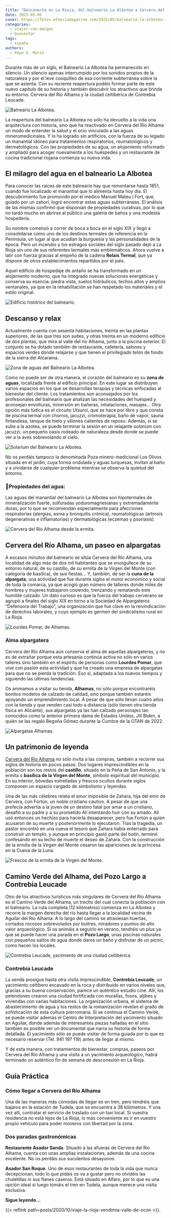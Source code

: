 ```yaml
---
title: "Desconecta en La Rioja, del balneario La Albotea a Cervera del Río Alhama"
date: 2025-05-05
cover: https://fotos.etheriamagazine.com/2025/05/balneario-la-albotea-la-rioja.jpg
categories: 
  - viajar-con-amigas
  - bienestar
tags: 
  - españa
authors: 
  - Pepa G. Marín
---
```


Durante más de un siglo, el Balneario La Albotea ha permanecido en silencio. Un silencio 
apenas interrumpido por los sonidos propios de la naturaleza y por el leve cosquilleo de 
esa corriente subterránea sobre la que se asienta. Con su reciente reapertura podéis 
formar parte de este nuevo capítulo de su historia y también descubrir los atractivos 
que brinda su entorno: Cervera del Río Alhama y la ciudad celtibérica de Contrebia 
Leucade. 

![Balneario La Albotea.](https://fotos.etheriamagazine.com/2025/05/balneario-la-albotea-la-rioja.jpg "© Balneario La Albotea.")

La reapertura del balneario La Albotea no sólo ha devuelto a la vida una arquitectura 
con historia, sino que ha reactivado en Cervera del Río Alhama un modo de entender la 
salud y el ocio vinculado a las aguas mineromedicinales. Y lo ha logrado sin artificios, 
con la fuerza de su legado: un manantial idóneo para tratamientos respiratorios, 
reumatológicos y dermatológicos. Con las propiedades de su agua, un alojamiento 
reformado y ampliado para acoger nuevamente a los huéspedes y un restaurante de cocina 
tradicional riojana comienza su nueva vida. 

## El milagro del agua en el balneario La Albotea

Para conocer las raíces de este balneario hay que remontarse hasta 1851, cuando fue 
localizado el manantial que lo alimenta hasta hoy día. El descubrimiento fue promovido 
por el médico Manuel Mateu i Fort, que, guiado por un zahorí, logró encontrar estas 
aguas subterráneas. El análisis de las mismas confirmó que disponían de propiedades 
curativas, por lo que no tardó mucho en abrirse al público una galería de baños y una 
modesta hospedería. 

Su nombre comenzó a correr de boca a boca en el siglo XIX y llegó a consolidarse como 
uno de los destinos termales de referencia en la Península, un lugar al que acudían la 
burguesía y las personalidades de la época. Pero un incendio y los estragos sociales del 
siglo pasado dejó a La Rioja sin uno de sus referentes termales más emblemáticos. Ahora 
vuelve a latir con fuerza gracias al empeño de la cadena **Relais Termal**, que ya 
dispone de otros establecimientos repartidos por el país. 

Aquel edificio de hospedaje de antaño se ha transformado en un alojamiento moderno, que 
ha integrado nuevas soluciones energéticas y conserva su esencia: piedra vista, suelos 
hidráulicos, techos altos y amplios ventanales, ya que en la rehabilitación se han 
respetado los materiales y el estilo original. 

![Edificio histórico del balneario.](https://fotos.etheriamagazine.com/2025/05/chimenea-balneario.jpg "Parte del edificio histórico del balneario. © Pepa García")

## Descanso y relax

Actualmente cuenta con sesenta habitaciones, treinta en las plantas superiores, de las 
que tres son suites, y otras treinta en un moderno edificio de dos plantas, que mira al 
valle del río Alhama, junto a la piscina exterior. El conjunto se ha dotado también de 
restaurante, cafetería, salones y espacios verdes donde relajarse y que tienen el 
privilegiado telón de fondo de la sierra del Alcarama. 

![Zona de aguas del Balneario La Albotea.](https://fotos.etheriamagazine.com/2025/05/balneario-zona-aguas.jpg "Zona de aguas del Balneario La Albotea. © Pepa García")

Como no puede ser de otra manera, el corazón del balneario es su **zona de aguas**, 
localizada frente al edificio principal. En este lugar se distribuyen varios espacios en 
los que se desarrollan terapias y técnicas enfocadas al bienestar del cliente. Los 
tratamientos son aconsejados por los profesionales del balneario que analizan las 
necesidades del huésped y aconsejan envolturas, inmersión en bañeras, inhalaciones, 
masajes... Otra opción más lúdica es el circuito Utsuroi, que se hace por libre y que 
consta de piscina termal con chorros, jacuzzi, cromoterapia, baño de vapor, sauna 
finlandesa, tanque de hielo y sillones calientes de reposo. Además, si se sube a la 
azotea, se puede terminar la sesión en un relajante _solarium_ con jacuzzi, un pequeño 
oasis rodeado de naturaleza desde donde se puede ver a la aves sobrevolando el cielo. 

![Solarium del Balneario La Albotea.](https://fotos.etheriamagazine.com/2025/05/solarium-1.jpg "Solarium del Balneario La Albotea. © Pepa García")

No os perdáis tampoco la denominada Poza minero-medicional Los Olivos situada en el 
jardín, cuya forma ondulada y aguas turquesas, invitan al baño y a olvidarse de 
cualquier problema mientras se observa la quietud del entorno. 

### 📍Propiedades del agua:

Las aguas del manantial del balneario La Albotea son hipotermales de mineralización 
fuerte, sulfuradas yoduromagnesianas y extremadamente duras, por lo que se recomiendan 
especialmente para afecciones respiratorias (alergias, asma y bronquitis crónica), 
reumatológicas (artrosis degenerativas e inflamatorias) y dermatológicas (eczemas y 
psoriasis). 

![Cervera del Río Alhama desde la ermita.](https://fotos.etheriamagazine.com/2025/05/Cervera-Rio-Alhama-1.jpeg "Cervera del Río Alhama desde la ermita. © Pepa García")

## Cervera del Río Alhama, un paseo en alpargatas

A escasos minutos del balneario se sitúa Cervera del Río Alhama, una localidad de algo 
más de dos mil habitantes que se enorgullece de su entorno natural, de su castillo, de 
su ermita de la Virgen del Monte (con categoría de basílica), de sus fiestas... Y, 
también, de ser la **cuna de la alpargata**, una actividad que fue durante siglos el 
motor económico y social de toda la comarca, ya que acogió gran número de talleres donde 
miles de hombres y mujeres trabajaron cosiendo, trenzando y rematando este humilde 
calzado. Un dato curioso es que la fuerza del trabajo cerverano se agrupó a finales del 
siglo XIX en torno a la Sociedad de Alpargateros “Defensora del Trabajo”, una 
organización que fue clave en la reivindicación de derechos laborales, y cuyo ejemplo es 
germen del sindicalismo rural en La Rioja. 

![Lourdes Pomar, de Alhamas.](https://fotos.etheriamagazine.com/2025/05/tienda-alhamas.jpg "Lourdes Pomar, de Alhamas. © Pepa García")

### Alma alpargatera

Cervera del Río Alhama aún conserva el alma de aquellas alpargateras, y no es de 
extrañar porque esta artesanía continúa activa no sólo en varios talleres sino también 
en el espíritu de personas como **Lourdes Pomar**, que vive con pasión esta actividad y 
que ha creado una empresa de alpargatas para que no se pierda la tradición. Eso sí, 
adaptada a los nuevos tiempos y siguiendo las últimas tendencias. 

Os animamos a visitar su tienda, **Alhamas**, no sólo porque encontraréis bonitos 
modelos de calzado de calidad, sino porque también estaréis apoyando un emprendimiento 
local. A pesar de que sólo llevan cuatro años con la tienda y que venden casi todo a 
distancia (sólo tienen otra tienda física en Alicante), sus alpargatas ya las han 
calzado personajes tan conocidos como la anterior primera dama de Estados Unidos, Jill 
Biden, a quién se las regaló Begoña Gómez durante la Cumbre de la OTAN de 2022. 

![Alpargatas Alhamas.](https://fotos.etheriamagazine.com/2025/05/alpargatas-alhamas.jpg "Alpargatas Alhamas. © Pepa García")

## Un patrimonio de leyenda

[Cervera del Río Alhama](https://aytocerveradelrioalhama.larioja.org/) no sólo invita a 
las compras, también a recorrer sus siglos de historia en pocos pasos. Dos lugares 
imprescindibles en la población son los restos del **castillo**, situado en la Peña de 
San Antonio, y la ermita o **basílica de la Virgen del Monte**, símbolo espiritual del 
municipio. En su interior, bóvedas estrelladas y frescos ocultos durante siglos componen 
un espacio cargado de simbolismo y leyendas. 

Una de las más célebres relata el amor imposible de Zahara, hija del emir de Cervera, 
con Fortún, un noble cristiano cautivo. A pesar de que una profecía advertía a la joven 
de un destino fatal por amar a un cristiano, desafió a su padre y a su prometido Alí 
intentando huir con su amado. Alí usó entonces un hechizo para hacerla desaparecer, pero 
fue Fortún a quien acusaron de su muerte y posteriormente lo ejecutaron. Tras la 
tragedia, un pastor encontró en una cueva el tesoro que Zahara había enterrado para 
construir un templo, y aunque en principio gastó parte del botín, terminó confesando en 
su lecho de muerte el deseo de Zahara. Con la construcción de la ermita de la Virgen del 
Monte cesaron las apariciones de la princesa en la Cueva de la Luna. 

![Frescos de la ermita de la Virgen del Monte.](https://fotos.etheriamagazine.com/2025/05/ermita-virgen-del-monte.jpg "Frescos de la ermita de la Virgen del Monte. © Pepa García")

## Camino Verde del Alhama, del Pozo Largo a Contrebia Leucade

Otro de los atractivos turísticos más singulares de Cervera del Río Alhama es el Camino 
Verde del Alhama, un trecho del cual conecta la población con el balneario. La ruta 
completa (12 kilómetros) comienza en La Albotea y recorre la margen derecha del río 
hasta llegar a la localidad vecina de Aguilar del Río Alhama. A lo largo del camino se 
atraviesan huertas, cortados rocosos sobrevolados por buitres, miradores y puntos de 
alto valor arqueológico. Si os animáis a seguirlo en verano, tendréis un plus ya que se 
puede hacer una parada en el **Pozo Largo**, unas piscinas naturales con pequeños saltos 
de agua donde daros un baño y disfrutar de un picnic, como hacen los locales. 

![Contrebia Leucade, yacimiento de una ciudad celtibérica.](https://fotos.etheriamagazine.com/2025/05/contrebia-leucade.jpg "Contrebia Leucade, yacimiento de una ciudad celtibérica. © Pepa García")

### Contrebia Leucade

La senda prosigue hasta otra visita imprescindible, **Contrebia Leucade**, un yacimiento 
celtíbero excavado en la roca y distribuido en varios niveles que, gracias a su buena 
conservación, parece un auténtico estudio cine. Allí, los pelendones crearon una ciudad 
fortificada con murallas, fosos, aljibes y viviendas con varias habitaciones. La 
organización urbana, el sistema de abastecimiento de agua y los restos de la 
romanización revelan el grado de sofisticación de esta cultura prerromana. Si se 
continua el Camino Verde, se puede visitar además el Centro de Interpretación del 
yacimiento situado en Aguilar, donde además de interesantes piezas halladas en el sitio 
también es posible ver un documental que narra su historia de forma detallada. El 
yacimiento sólo se puede visitar de forma guiada por lo que es necesario reservar (Tel. 
941 197 119) antes de llegar al mismo. 

Y de esta manera, con tratamientos de bienestar, compras, paseos por Cervera del Río 
Alhama y una visita a un yacimiento arqueológico, habrá terminado un auténtico fin de 
semana de desconexión en La Rioja. 

## Guía Práctica

### Cómo llegar a Cervera del Río Alhama

Una de las maneras más cómodas de llegar es en tren, pero tendréis que bajaros en la 
estación de Tudela, que se encuentra a 38 kilómetros. Y una vez allí, contratar el 
servicio de traslado con un taxi local. Si vuestra residencia no está lejos de La Rioja, 
lo más conveniente es ir en vuestro propio vehículo para poder moveros con libertad por 
la zona. 

### Dos paradas gastronómicas

**Restaurante Asador Sanda**. Situado a las afueras de Cervera del Río Alhama, cuenta 
con unas amplias instalaciones, además de una cocina excelente. No os perdáis sus 
suculentos desayunos. 

**Asador San Roque.** Uno de esos restaurantes de toda la vida que nunca decepcionan, 
todo lo que pidáis os va a gustar pero no olvidéis las chuletillas ni sus flanes 
caseros. Está situado en Alfaro, por lo que es una opción ideal si luego tomáis el tren 
en Tudela, aunque merece una visita exclusiva. 

**Sigue leyendo...** 

{{< reflink path=posts/2020/10/viaje-la-rioja-vendimia-valle-de-ocon >}}.
